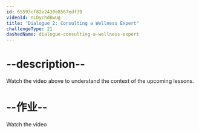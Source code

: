 ```yaml
---
id: 65593cf82e2430e8567edf39
videoId: nLDychdBwUg
title: "Dialogue 2: Consulting a Wellness Expert"
challengeType: 21
dashedName: dialogue-consulting-a-wellness-expert
---
```


# --description--

Watch the video above to understand the context of the upcoming lessons.

# --作业--

Watch the video
